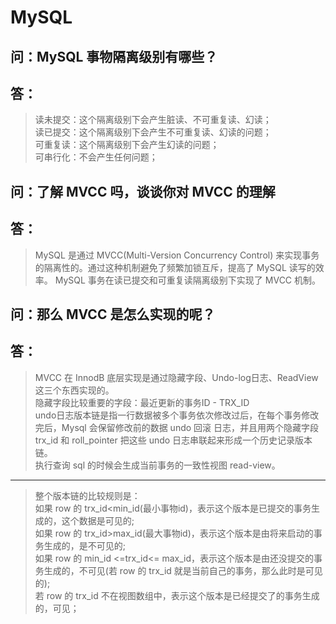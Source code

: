 # MySQL
## 问：MySQL 事物隔离级别有哪些？
## 答：
> 读未提交：这个隔离级别下会产生脏读、不可重复读、幻读；   
> 读已提交：这个隔离级别下会产生不可重复读、幻读的问题；  
> 可重复读：这个隔离级别下会产生幻读的问题；  
> 可串行化：不会产生任何问题；
## 问：了解 MVCC 吗，谈谈你对 MVCC 的理解
## 答：
> MySQL 是通过 MVCC(Multi-Version Concurrency Control) 来实现事务的隔离性的。通过这种机制避免了频繁加锁互斥，提高了 MySQL 读写的效率。 MySQL 事务在读已提交和可重复读隔离级别下实现了 MVCC 机制。  

## 问：那么 MVCC 是怎么实现的呢？
## 答：
> MVCC 在 InnodB 底层实现是通过隐藏字段、Undo-log日志、ReadView这三个东西实现的。  
> 隐藏字段比较重要的字段：最近更新的事务ID - TRX_ID  
> undo日志版本链是指一行数据被多个事务依次修改过后，在每个事务修改完后，Mysql 会保留修改前的数据 undo 回滚 日志，并且用两个隐藏字段 trx_id 和 roll_pointer 把这些 undo 日志串联起来形成一个历史记录版本链。  
> 执行查询 sql 的时候会生成当前事务的一致性视图 read-view。  
---
> 整个版本链的比较规则是：  
> 如果 row 的 trx_id<min_id(最小事物id)，表示这个版本是已提交的事务生成的，这个数据是可见的;  
> 如果 row 的 trx_id>max_id(最大事物id)，表示这个版本是由将来启动的事务生成的，是不可见的;  
> 如果 row 的 min_id <=trx_id<= max_id，表示这个版本是由还没提交的事务生成的，不可见(若 row 的 trx_id 就是当前自己的事务，那么此时是可见的);  
> 若 row 的 trx_id 不在视图数组中，表示这个版本是已经提交了的事务生成的，可见；

